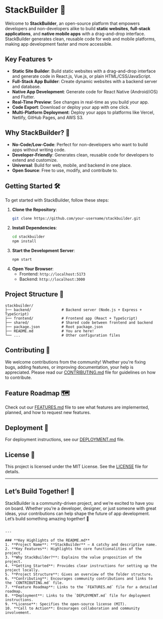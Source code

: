 
# StackBuilder 🚀

Welcome to **StackBuilder**, an open-source platform that empowers developers and non-developers alike to build **static websites**, **full-stack applications**, and **native mobile apps** with a drag-and-drop interface. StackBuilder generates clean, reusable code for web and mobile platforms, making app development faster and more accessible.

## Key Features ✨
- **Static Site Builder**: Build static websites with a drag-and-drop interface and generate code in React.js, Vue.js, or plain HTML/CSS/JavaScript.
- **Full-Stack App Builder**: Create dynamic websites with a backend server and database.
- **Native App Development**: Generate code for React Native (Android/iOS) and Flutter.
- **Real-Time Preview**: See changes in real-time as you build your app.
- **Code Export**: Download or deploy your app with one click.
- **Multi-Platform Deployment**: Deploy your apps to platforms like Vercel, Netlify, GitHub Pages, and AWS S3.

## Why StackBuilder? 🤔
- **No-Code/Low-Code**: Perfect for non-developers who want to build apps without writing code.
- **Developer-Friendly**: Generates clean, reusable code for developers to extend and customize.
- **Universal**: Build for web, mobile, and backend in one place.
- **Open Source**: Free to use, modify, and contribute to.

## Getting Started 🛠️
To get started with StackBuilder, follow these steps:

1. **Clone the Repository**:
   ```bash
   git clone https://github.com/your-username/stackbuilder.git
   ```
2. **Install Dependencies**:
   ```bash
   cd stackbuilder
   npm install
   ```
3. **Start the Development Server**:
   ```bash
   npm start
   ```
4. **Open Your Browser**:
   - Frontend: `http://localhost:5173`
   - Backend: `http://localhost:3000`

## Project Structure 📂
```
stackbuilder/
├── backend/              # Backend server (Node.js + Express + TypeScript)
├── frontend/             # Frontend app (React + TypeScript)
├── shared/               # Shared code between frontend and backend
├── package.json          # Root package.json
├── README.md             # You are here!
└── ...                   # Other configuration files
```

## Contributing 🤝
We welcome contributions from the community! Whether you're fixing bugs, adding features, or improving documentation, your help is appreciated. Please read our [CONTRIBUTING.md](docs/CONTRIBUTING.md) file for guidelines on how to contribute.

## Feature Roadmap 🗺️
Check out our [FEATURES.md](FEATURES.md) file to see what features are implemented, planned, and how to request new features.

## Deployment 🚀
For deployment instructions, see our [DEPLOYMENT.md](DEPLOYMENT.md) file.

## License 📜
This project is licensed under the MIT License. See the [LICENSE](LICENSE) file for details.

---

## Let’s Build Together! 🌟
StackBuilder is a community-driven project, and we’re excited to have you on board. Whether you’re a developer, designer, or just someone with great ideas, your contributions can help shape the future of app development. Let’s build something amazing together! 🚀
```

---

### **Key Highlights of the README.md**
1. **Project Name**: **StackBuilder** – A catchy and descriptive name.
2. **Key Features**: Highlights the core functionalities of the project.
3. **Why StackBuilder?**: Explains the value proposition of the project.
4. **Getting Started**: Provides clear instructions for setting up the project locally.
5. **Project Structure**: Gives an overview of the folder structure.
6. **Contributing**: Encourages community contributions and links to the `CONTRIBUTING.md` file.
7. **Feature Roadmap**: Links to the `FEATURES.md` file for a detailed roadmap.
8. **Deployment**: Links to the `DEPLOYMENT.md` file for deployment instructions.
9. **License**: Specifies the open-source license (MIT).
10. **Call to Action**: Encourages collaboration and community involvement.

